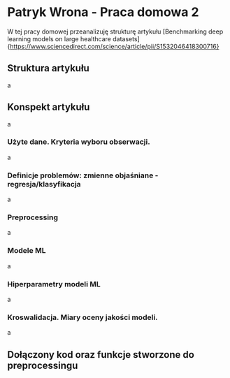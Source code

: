 



# Patryk Wrona - Praca domowa 2

W tej pracy domowej przeanalizuję strukturę artykułu [Benchmarking deep learning models on large healthcare datasets]{https://www.sciencedirect.com/science/article/pii/S1532046418300716}

## Struktura artykułu
a

## Konspekt artykułu
a

### Użyte dane. Kryteria wyboru obserwacji.
a

### Definicje problemów: zmienne objaśniane - regresja/klasyfikacja
a

### Preprocessing
a

### Modele ML
a

### Hiperparametry modeli ML
a

### Kroswalidacja. Miary oceny jakości modeli.

a

## Dołączony kod oraz funkcje stworzone do preprocessingu






